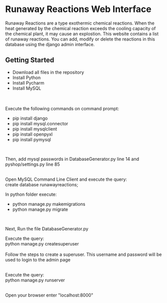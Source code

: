 <h1>Runaway Reactions Web Interface</h1>

Runaway Reactions are a type exothermic chemical reactions. When the heat generated by the chemical reaction exceeds the cooling capacity of the chemical plant, it may cause an explostion. This website contains a list of runaway reactions. You can add, modify or delete the reactions in this database using the django admin interface.


<h2>Getting Started</h2>

<ul>
<li>Download all files in the repository</li>
<li>Install Python</li>
<li>Install Pycharm</li>
<li>Install MySQL</li>
</ul>

<br><br>
Execute the following commands on command prompt:
<br>
<ul>
<li>pip install django</li>
<li>pip install mysql.connector</li>
<li>pip install mysqlclient</li>
<li>pip install openpyxl</li>
<li>pip install pymysql</li>
</ul><br>

Then, add mysql passwords in DatabaseGenerator.py line 14 and pyshop/settings.py line 85<br><br>

Open MySQL Command Line Client and execute the query:<br>
create database runawayreactions;

In python folder execute:
<ul>
<li>python manage.py makemigrations</li>
<li>python manage.py migrate</li>
</ul><br>

Next, Run the file DatabaseGenerator.py

Execute the query:<br>
python manage.py createsuperuser<br><br>
Follow the steps to create a superuser. This username and password will be used to login to the admin page<br><br>

Execute the query:<br>
python manage.py runserver<br><br>

Open your browser enter "localhost:8000"